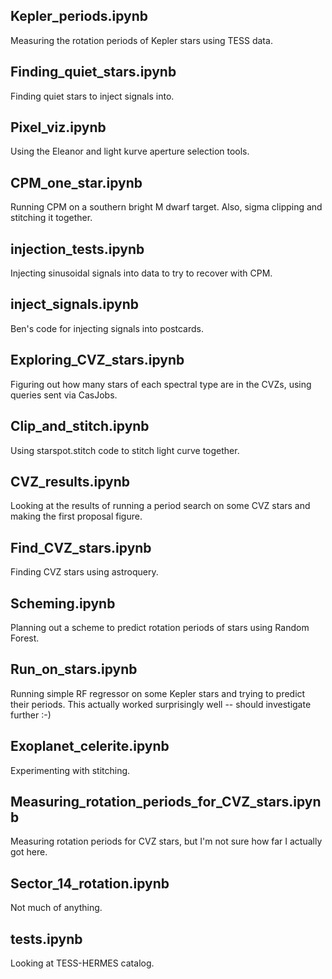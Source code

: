Kepler_periods.ipynb
---------------------
Measuring the rotation periods of Kepler stars using TESS data.


Finding_quiet_stars.ipynb
-------------------------
Finding quiet stars to inject signals into.


Pixel_viz.ipynb
----------------
Using the Eleanor and light kurve aperture selection tools.


CPM_one_star.ipynb
------------------
Running CPM on a southern bright M dwarf target. Also, sigma clipping and stitching it together.

injection_tests.ipynb
-------------------------
Injecting sinusoidal signals into data to try to recover with CPM.

inject_signals.ipynb
-------------------------
Ben's code for injecting signals into postcards.

Exploring_CVZ_stars.ipynb
-------------------------
Figuring out how many stars of each spectral type are in the CVZs,
using queries sent via CasJobs.

Clip_and_stitch.ipynb
---------------------
Using starspot.stitch code to stitch light curve together.

CVZ_results.ipynb
-----------------
Looking at the results of running a period search on some CVZ stars and making the first proposal figure.

Find_CVZ_stars.ipynb
-------------------------
Finding CVZ stars using astroquery.

Scheming.ipynb
-------------------------
Planning out a scheme to predict rotation periods of stars using Random Forest.

Run_on_stars.ipynb
-------------------------
Running simple RF regressor on some Kepler stars and trying to predict their periods. This actually worked surprisingly well -- should investigate further :-)

Exoplanet_celerite.ipynb
-------------------------
Experimenting with stitching.

Measuring_rotation_periods_for_CVZ_stars.ipynb
----------------------------------------------
Measuring rotation periods for CVZ stars, but I'm not sure how far I actually got here.

Sector_14_rotation.ipynb
------------------------
Not much of anything.

tests.ipynb
------------
Looking at TESS-HERMES catalog. 
